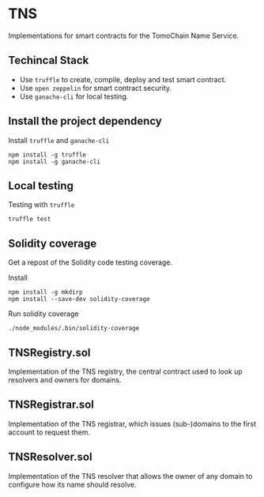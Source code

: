 # TNS

Implementations for smart contracts for the TomoChain Name Service.

## Techincal Stack
- Use `truffle` to create, compile, deploy and test smart contract.
- Use `open zeppelin` for smart contract security.
- Use `ganache-cli` for local testing.

## Install the project dependency

Install `truffle` and `ganache-cli`
```
npm install -g truffle
npm install -g ganache-cli
```

## Local testing

Testing with `truffle`
```
truffle test
```

## Solidity coverage

Get a repost of the Solidity code testing coverage.

Install
```
npm install -g mkdirp
npm install --save-dev solidity-coverage
```

Run solidity coverage
```
./node_modules/.bin/solidity-coverage
```

## TNSRegistry.sol
Implementation of the TNS registry, the central contract used to look up resolvers and owners for domains.

## TNSRegistrar.sol
Implementation of the TNS registrar, which issues (sub-)domains to the first account to request them.

## TNSResolver.sol
Implementation of the TNS resolver that allows the owner of any domain to configure how its name should resolve.

